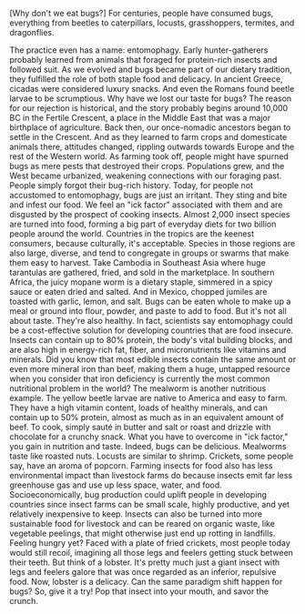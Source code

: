 
[Why don&#39;t we eat bugs?]
For centuries, people have consumed bugs,
everything from beetles
to caterpillars, locusts,
grasshoppers, termites, and dragonflies.

The practice even has a name:
entomophagy.
Early hunter-gatherers
probably learned from animals
that foraged for protein-rich insects
and followed suit.
As we evolved and bugs
became part of our dietary tradition,
they fulfilled the role
of both staple food and delicacy.
In ancient Greece, cicadas
were considered luxury snacks.
And even the Romans found
beetle larvae to be scrumptious.
Why have we lost our taste for bugs?
The reason for our rejection
is historical,
and the story probably begins
around 10,000 BC in the Fertile Crescent,
a place in the Middle East
that was a major birthplace
of agriculture.
Back then, our once-nomadic ancestors
began to settle in the Crescent.
And as they learned to farm crops
and domesticate animals there,
attitudes changed,
rippling outwards towards Europe
and the rest of the Western world.
As farming took off,
people might have spurned
bugs as mere pests
that destroyed their crops.
Populations grew,
and the West became urbanized,
weakening connections
with our foraging past.
People simply forgot
their bug-rich history.
Today, for people not
accustomed to entomophagy,
bugs are just an irritant.
They sting and bite and infest our food.
We feel an &quot;ick factor&quot;
associated with them
and are disgusted
by the prospect of cooking insects.
Almost 2,000 insect species
are turned into food,
forming a big part of everyday diets
for two billion people around the world.
Countries in the tropics
are the keenest consumers,
because culturally, it&#39;s acceptable.
Species in those regions
are also large, diverse,
and tend to congregate in groups or swarms
that make them easy to harvest.
Take Cambodia in Southeast Asia
where huge tarantulas are gathered,
fried, and sold in the marketplace.
In southern Africa,
the juicy mopane worm is a dietary staple,
simmered in a spicy sauce
or eaten dried and salted.
And in Mexico, chopped jumiles
are toasted with garlic, lemon, and salt.
Bugs can be eaten whole to make up a meal
or ground into flour, powder,
and paste to add to food.
But it&#39;s not all about taste.
They&#39;re also healthy.
In fact, scientists say entomophagy
could be a cost-effective solution
for developing countries
that are food insecure.
Insects can contain up to 80% protein,
the body&#39;s vital building blocks,
and are also high in energy-rich fat,
fiber, and micronutrients
like vitamins and minerals.
Did you know that most edible insects
contain the same amount
or even more mineral iron than beef,
making them a huge, untapped resource
when you consider that iron deficiency
is currently the most common
nutritional problem in the world?
The mealworm
is another nutritious example.
The yellow beetle larvae are native
to America and easy to farm.
They have a high vitamin content,
loads of healthy minerals,
and can contain up to 50% protein,
almost as much as in an equivalent
amount of beef.
To cook, simply sauté in butter and salt
or roast and drizzle with chocolate
for a crunchy snack.
What you have to overcome in &quot;ick factor,&quot;
you gain in nutrition and taste.
Indeed, bugs can be delicious.
Mealworms taste like roasted nuts.
Locusts are similar to shrimp.
Crickets, some people say,
have an aroma of popcorn.
Farming insects for food
also has less environmental impact
than livestock farms do
because insects emit
far less greenhouse gas
and use up less space, water, and food.
Socioeconomically, bug production
could uplift people
in developing countries
since insect farms can be small scale,
highly productive, and yet
relatively inexpensive to keep.
Insects can also be turned
into more sustainable food for livestock
and can be reared on organic waste,
like vegetable peelings,
that might otherwise
just end up rotting in landfills.
Feeling hungry yet?
Faced with a plate of fried crickets,
most people today would still recoil,
imagining all those legs and feelers
getting stuck between their teeth.
But think of a lobster.
It&#39;s pretty much just a giant insect
with legs and feelers galore
that was once regarded
as an inferior, repulsive food.
Now, lobster is a delicacy.
Can the same paradigm shift
happen for bugs?
So, give it a try!
Pop that insect into your mouth,
and savor the crunch.
